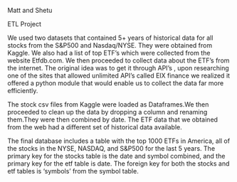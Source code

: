 Matt and Shetu

ETL Project

We used two datasets that contained 5+ years of historical data for all stocks from the S&P500 and Nasdaq/NYSE. They were obtained from Kaggle. We also had a list of top ETF’s which were collected from the website Etfdb.com. We then proceeded to collect data  about the ETF’s from  the internet. The original idea was to get it through API’s , upon researching one of the sites that allowed unlimited API’s called EIX finance we realized it offered a python module that would enable us to collect the data far more efficiently.  

The  stock csv files from Kaggle were loaded as Dataframes.We then proceeded to  clean up the data by dropping a column and renaming them.They were then combined by date. 
The ETF data that we obtained from the web had a different set of historical data available.

The final database includes a table with the top 1000 ETFs in America, all of the stocks in the NYSE, NASDAQ, and S&P500 for the last 5 years.  The primary key for the stocks table is the date and symbol combined, and the primary key for  the  etf table is date. The foreign key for both the stocks and etf tables is ‘symbols’ from the symbol table.
